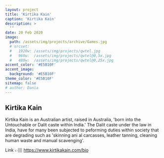 ```yaml
---
layout: project
title: 'Kirtika Kain'
caption: 'Kirtika Kain'
description: >
  ''
date: 20 Feb 2020
image: 
  path: /assets/img/projects/archive/Games.jpg
  # srcset: 
  #   1920w: /assets/img/projects/qwtel.jpg
  #   960w:  /assets/img/projects/qwtel@0,5x.jpg
  #   480w:  /assets/img/projects/qwtel@0,25x.jpg
accent_color: '#E5B10F'
accent_image:
  background: '#E5B10F'
theme_color: '#E5B10F'
sitemap: false
# author: Dania
---
```

## Kirtika Kain

Kirtika Kain is an Australian artist, raised in Australia, 'born into the Untouchable or Dalit caste within India.' The Dalit caste under the law in India, have for many been subjected to peforming duties within society that are degrading such as 'skinning ani al carcasses, leather tanning, cleaning human waste and manual scavenging'. 

Link 👉🏽 https://www.kirtikakain.com/bio 


